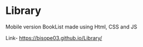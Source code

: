 # Library

Mobile version
BookList made using Html, CSS and JS


Link- https://bisope03.github.io/Library/


